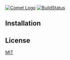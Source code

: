 [![Comet Logo](https://files.playperium.eu/images/comet-logo.jpg)](https://github.com/PlayPerium/Comet)
[![BuildStatus](https://ci.appveyor.com/api/projects/status/github/playperium/comet?svg=true)](https://ci.appveyor.com/project/PlayPerium/comet)

## Installation

## License

[MIT](https://github.com/PlayPerium/Comet/blob/master/LICENSE)
